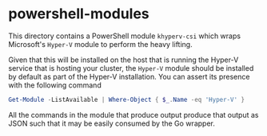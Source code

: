 # powershell-modules

This directory contains a PowerShell module `khyperv-csi` which wraps Microsoft's `Hyper-V` module to perform the heavy lifting.

Given that this will be installed on the host that is running the Hyper-V service that is hosting your cluster, the `Hyper-V` module should be installed by default as part of the Hyper-V installation. You can assert its presence with the following command

```powershell
Get-Module -ListAvailable | Where-Object { $_.Name -eq 'Hyper-V' }
```

All the commands in the module that produce output produce that output as JSON such that it may be easily consumed by the Go wrapper.